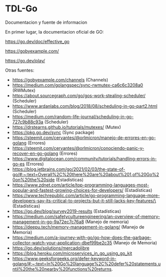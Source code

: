 # TDL-Go

Documentacion y fuente de informacion

En primer lugar, la documentacion oficial de GO:

  https://go.dev/doc/effective_go
  
  https://gobyexample.com/
  
  https://go.dev/play/
  
Otras fuentes:
- https://gobyexample.com/channels (Channels)
- https://medium.com/golangspec/sync-rwmutex-ca6c6c3208a0 (RWMutex)
- https://about.sourcegraph.com/go/gos-work-stealing-scheduler/ (Scheduler)
- https://www.ardanlabs.com/blog/2018/08/scheduling-in-go-part2.html (Scheduler)
- https://medium.com/random-life-journal/scheduling-in-go-727c9b88c93a (Scheduler)
- https://drstearns.github.io/tutorials/mutexes/ (Mutex)
- https://pkg.go.dev/sync (Sync package)
- https://steemit.com/cervantes/@orlmicron/manejo-de-errores-en-go-golang (Errores)
- https://steemit.com/cervantes/@orlmicron/conociendo-panic-y-recover-en-go-golang (Errores)
- https://www.digitalocean.com/community/tutorials/handling-errors-in-go-es (Errores)
- https://blog.jetbrains.com/go/2021/02/03/the-state-of-go/#:~:text=Overall%2C%20there%20are%20about%201,of%20Go%20on%20the%20side (Estadísticas)
- https://www.zdnet.com/article/top-programming-languages-most-popular-and-fastest-growing-choices-for-developers/ (Estadísticas)
- https://www.techrepublic.com/article/go-programming-language-more-developers-say-its-critical-to-projects-but-it-still-lacks-key-features/\ (Estadísticas)
- https://go.dev/blog/survey2019-results (Estadísticas) 
- https://medium.com/safetycultureengineering/an-overview-of-memory-management-in-go-9a72ec7c76a8 (Manejo de memoria)
- https://deepu.tech/memory-management-in-golang/ (Manejo de Memoria)
- https://medium.com/a-journey-with-go/go-how-does-the-garbage-collector-watch-your-application-dbef99be2c35 (Manejo de Memoria)
- https://go.dev/solutions/mercadolibre
- https://blog.heroku.com/microservices_in_go_using_go_kit
- https://www.geeksforgeeks.org/defer-keyword-in-golang/#:~:text=In%20Go%20language%2C%20defer%20statements,until%20the%20nearby%20functions%20returns.
